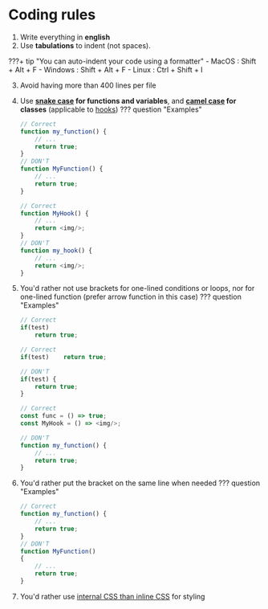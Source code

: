 # Coding rules

1. Write everything in **english**
2. Use **tabulations** to indent (not spaces).

???+ tip "You can auto-indent your code using a formatter"
	- MacOS :	Shift + Alt + F
	- Windows :	Shift + Alt + F
	- Linux :	Ctrl + Shift + I

3. Avoid having more than 400 lines per file
4. Use **[snake case](https://en.wikipedia.org/wiki/Snake_case) for functions and variables**, and **[camel case](https://en.wikipedia.org/wiki/Camel_case) for classes** (applicable to [hooks](https://reactjs.org/docs/hooks-intro.html))
??? question "Examples"
	```js
	// Correct
	function my_function() {
		// ...
		return true;
	}
	// DON'T
	function MyFunction() {
		// ...
		return true;
	}

	// Correct
	function MyHook() {
		// ...
		return <img/>;
	}
	// DON'T
	function my_hook() {
		// ...
		return <img/>;
	}
	```

5. You'd rather not use brackets for one-lined conditions or loops, nor for one-lined function (prefer arrow function in this case)
??? question "Examples"
	```js
	// Correct
	if(test)
		return true;

	// Correct
	if(test)	return true;

	// DON'T
	if(test) {
		return true;
	}

	// Correct
	const func = () => true;
	const MyHook = () => <img/>;

	// DON'T
	function my_function() {
		// ...
		return true;
	}
	```

6. You'd rather put the bracket on the same line when needed
??? question "Examples"
	```js
	// Correct
	function my_function() {
		// ...
		return true;
	}
	// DON'T
	function MyFunction()
	{
		// ...
		return true;
	}
	```

7. You'd rather use [internal CSS than inline CSS](https://www.hostinger.com/tutorials/difference-between-inline-external-and-internal-css) for styling